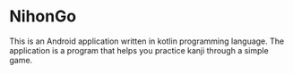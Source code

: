 # NihonGo
This is an Android application written in kotlin programming language. The application is a program that helps you practice kanji through a simple game.
